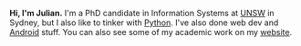 **Hi, I'm Julian.** I'm a PhD candidate in Information Systems at [UNSW](https://www.business.unsw.edu.au/) in Sydney, but I also like to tinker with [Python](https://github.com/julianprester/pdfscripts). I've also done web dev and [Android](https://github.com/julianprester/RemindMail) stuff. You can also see some of my academic work on my [website](https://julian.prester.me).
